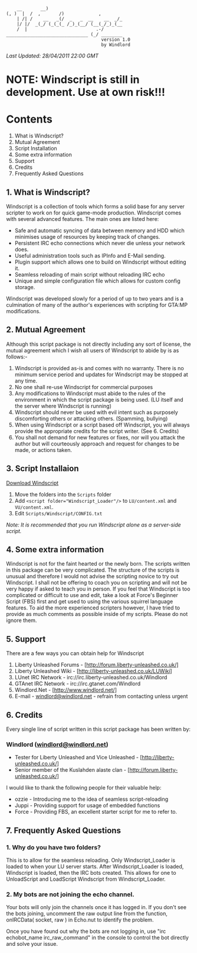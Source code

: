 
		__       __)
	(, )  |  /  ,       /)             ,
		| /| /    __   _(/  _   _  __    __  _/_
		|/ |/  _(_/ (_(_(_ /_)_(__/ (__(_/_)_(__
		/  |                          .-/
	_______________________________ (_/ ________
										version 1.0
										by Windlord

*Last Updated: 28/04/2011 22:00 GMT*

# NOTE: Windscript is still in development. Use at own risk!!!

# Contents

1. What is Windscript?
2. Mutual Agreement
3. Script Installation
4. Some extra information
5. Support
6. Credits
7. Frequently Asked Questions


## 1. What is Windscript?

Windscript is a collection of tools which forms a solid base for any server
scripter to work on for quick game-mode production. Windscript comes with
several advanced features. The main ones are listed here:

* Safe and automatic syncing of data between memory and HDD which minimises usage of resources by keeping track of changes.
* Persistent IRC echo connections which never die unless your network does.
* Useful administration tools such as IPInfo and E-Mail sending.
* Plugin support which allows one to build on Windscript without editing it.
* Seamless reloading of main script without reloading IRC echo
* Unique and simple configuration file which allows for custom config storage.

Windscript was developed slowly for a period of up to two years and is a culmination
of many of the author's experiences with scripting for GTA:MP modifications.


## 2. Mutual Agreement

Although this script package is not directly including any sort of license,
the mutual agreement which I wish all users of Windscript to abide by is as
follows:-

1. Windscript is provided as-is and comes with no warranty. There is no minimum	service period and updates for Windscript may be stopped at any time.
2. No one shall re-use Windscript for commercial purposes
3. Any modifications to Windscript must abide to the rules of the environment in which the script package is being used. (LU itself and the server where Windscript is running)
4. Windscript should never be used with evil intent such as purposely discomforting others or attacking others. (Spamming, bullying)
5. When using Windscript or a script based off Windscript, you will always provide the appropriate credits for the script writer. (See 6. Credits)
6. You shall not demand for new features or fixes, nor will you attack the author but will courteously approach and request for changes to be made, or actions taken.


## 3. Script Installaion

[Download Windscript]

1. Move the folders into the `Scripts` folder
2. Add `<script folder="Windscript_Loader"/>` to `LU/content.xml` and `VU/content.xml`.
3. Edit `Scripts/Windscript/CONFIG.txt`

*Note: It is recommended that you run Windscript alone as a server-side script.*



## 4. Some extra information

Windscript is not for the faint hearted or the newly born. The scripts
written in this package can be very complicated. The structure of the scripts
is unusual and therefore I would not advise the scripting novice to try out
Windscript. I shall not be offering to coach you on scripting and will not be
very happy if asked to teach you in person. If you feel that Windscript is too
complicated or difficult to use and edit, take a look at Force's Beginner Script
(FBS) first and get used to using the various squirrel language features. To
aid the more experienced scripters however, I have tried to provide as much
comments as possible inside of my scripts. Please do not ignore them.



## 5. Support

There are a few ways you can obtain help for Windscript

1.  Liberty Unleashed Forums - [http://forum.liberty-unleashed.co.uk/]
2.  Liberty Unleashed Wiki - [http://liberty-unleashed.co.uk/LUWiki]
2.  LUnet IRC Network - irc://irc.liberty-unleashed.co.uk/Windlord
3.  GTAnet IRC Network - irc://irc.gtanet.com/Windlord
4.  Windlord.Net - [http://www.windlord.net/]
5.  E-mail - [windlord@windlord.net] - refrain from contacting unless urgent


## 6. Credits

Every single line of script written in this script package has been written by:

### Windlord ([windlord@windlord.net])

- Tester for Liberty Unleashed and Vice Unleashed   - [http://liberty-unleashed.co.uk/]
- Senior member of the Kuslahden alaste clan        - [http://forum.liberty-unleashed.co.uk/]

I would like to thank the following people for their valuable help:

* ozzie - Introducing me to the idea of seamless script-reloading
* Juppi - Providing support for usage of embedded functions
* Force - Providing FBS, an excellent starter script for me to refer to.


## 7. Frequently Asked Questions

### 1. Why do you have two folders?
This is to allow for the seamless reloading. Only Windscript_Loader is loaded to
when your LU server starts. After Windscript_Loader is loaded, Windscript is
loaded, then the IRC bots created. This allows for one to UnloadScript and LoadScript
Windscript from Windscript_Loader.

### 2. My bots are not joining the echo channel.
Your bots will only join the channels once it has logged in.
If you don't see the bots joining, uncomment the raw output line
from the function, onIRCData( socket, raw ) in Echo.nut to identify the problem.

Once you have found out why the bots are not logging in, use
"irc echobot_name irc_raw_command" in the console to control the
bot directly and solve your issue.


[Download Windscript]:			https://github.com/Windlord/Windscript/zipball/master	"Windscript Source"
[http://liberty-unleashed.co.uk/]:			http://liberty-unleashed.co.uk/				"Liberty Unleashed"
[http://forum.liberty-unleashed.co.uk/]:	http://forum.liberty-unleashed.co.uk/		"Liberty Unleashed Forum"
[http://liberty-unleashed.co.uk/LUWiki]:	http://liberty-unleashed.co.uk/LUWiki		"Liberty Unleashed Wiki"
[http://www.windlord.net/]:					http://www.windlord.net/					"Windlord.Net"
[windlord@windlord.net]:					mailto:windlord@windlord.net				"Contact Windlord"
[http://www.ka-clan.net/]:					http://www.ka-clan.net/						"Kuslahden alaste Clan Forum"